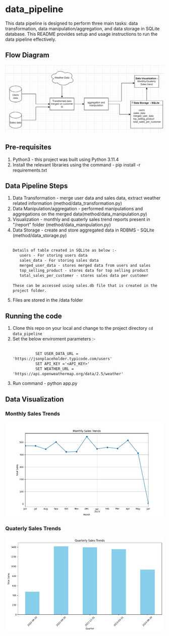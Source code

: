 # data_pipeline

This data pipeline is designed to perform three main tasks: data transformation, data manipulation/aggregation, and data storage in SQLite database. This README provides setup and usage instructions to run the data pipeline effectively.

 ## Flow Diagram

 ![screenshot](doc/Flow_Diagram.png)

## Pre-requisites
 1. Python3 - this project was built using Python 3.11.4
 2. Install the relevant libraries using the command - pip install -r requirements.txt

 ## Data Pipeline Steps
   1. Data Transformation - merge user data and sales data, extract weather related information (method/data_transformation.py)
   2. Data Manipulation/aggregation - performed manipulations and aggregations on the merged data(method/data_manipulation.py)
   3. Visualization - monthly and quaterly sales trend reports present in "/report" folder (method/data_manipulation.py)
   4. Data Storage - create and store aggregated data in RDBMS - SQLite (method/data_storage.py)
      ```text
      
      Details of table created in SQLite as below :- 
         users - For storing users data
         sales_data - For storing sales data
         merged_user_data - stores merged data from users and sales 
         top_selling_product - stores data for top selling product
         total_sales_per_customer - stores sales data per customer
      
      These can be accessed using sales.db file that is created in the project folder.
      ```
   5. Files are stored in the /data folder

## Running the code
 1. Clone this repo on your local and change to the project directory `cd data_pipeline`  
 2. Set the below enviroment parameters :-
    ```

              SET USER_DATA_URL = 'https://jsonplaceholder.typicode.com/users'
              SET API_KEY ='<API_KEY>'
              SET WEATHER_URL = 'https://api.openweathermap.org/data/2.5/weather'

    ```  
 3. Run command - python app.py 

 ## Data Visualization

### Monthly Sales Trends
 ![screenshot](report/monthly_sales_trends.png)

### Quaterly Sales Trends
 ![screenshot](report/quaterly_sales_trends.png)
